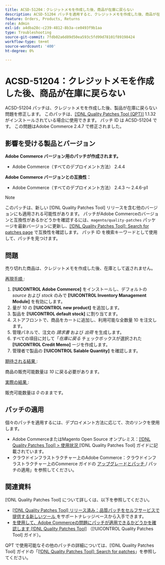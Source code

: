 ```yaml
---
title: ACSD-51204：クレジットメモを作成した後、商品が在庫に戻らない
description: ACSD-51204 パッチを適用すると、クレジットメモを作成した後、商品が在庫に戻らないAdobe Commerceの問題を修正できます。
feature: Orders, Products, Returns
role: Admin
exl-id: a4dba28c-c239-4812-8b3a-ce0493f9b1aa
type: Troubleshooting
source-git-commit: 7fdb02a6d89d50ea593c5fd99d78101f89198424
workflow-type: tm+mt
source-wordcount: '400'
ht-degree: 0%

---
```


# ACSD-51204：クレジットメモを作成した後、商品が在庫に戻らない

ACSD-51204 パッチは、クレジットメモを作成した後、製品が在庫に戻らない問題を修正します。 このパッチは、[[!DNL Quality Patches Tool (QPT)]](https://experienceleague.adobe.com/ja/docs/commerce-operations/tools/quality-patches-tool/quality-patches-tool-to-self-serve-quality-patches) 1.1.32 がインストールされている場合に使用できます。 パッチ ID は ACSD-51204 です。 この問題はAdobe Commerce 2.4.7 で修正されました。

## 影響を受ける製品とバージョン

**Adobe Commerce バージョン用のパッチが作成されます。**

* Adobe Commerce（すべてのデプロイメント方法） 2.4.4

**Adobe Commerce バージョンとの互換性：**

* Adobe Commerce（すべてのデプロイメント方法） 2.4.3 ～ 2.4.6-p1

>[!NOTE]
>
>このパッチは、新しい [!DNL Quality Patches Tool] リリースを含む他のバージョンにも適用される可能性があります。 パッチがAdobe Commerceのバージョンと互換性があるかどうかを確認するには、`magento/quality-patches` パッケージを最新バージョンに更新し、[[!DNL Quality Patches Tool]: Search for patches page](<https://experienceleague.adobe.com/tools/commerce-quality-patches/index.html?lang=ja>) で互換性を確認します。 パッチ ID を検索キーワードとして使用して、パッチを見つけます。

## 問題

売り切れた商品は、クレジットメモを作成した後、在庫として返されません。

<u> 再現手順 </u>:

1. **[!UICONTROL Adobe Commerce]** をインストールし、デフォルトの *source* および *stock* のみで **[!UICONTROL Inventory Management Module]** を有効にします。
1. 量が *10* の **[!UICONTROL new product]** を追加します。
1. 製品を **[!UICONTROL default stock]** に割り当てます。
1. ストアフロントで、商品をカートに追加し、利用可能な全数量 10 を注文します。
1. 管理パネルで、注文の *請求書* および *出荷* を生成します。
1. すべての項目に対して「*在庫に戻る* チェックボックスが選択された **[!UICONTROL Credit Memo]** ージを作成します。
1. 管理者で製品の **[!UICONTROL Salable Quantity]** を確認します。

<u> 期待される結果 </u>:

商品の販売可能数量は *10* に戻る必要があります。

<u> 実際の結果 </u>:

販売可能数量は *0* のままです。

## パッチの適用

個々のパッチを適用するには、デプロイメント方法に応じて、次のリンクを使用します。

* Adobe CommerceまたはMagento Open Source オンプレミス：[[!DNL Quality Patches Tool] > 使用状況 ](/help/tools/quality-patches-tool/usage.md) [!DNL Quality Patches Tool] ガイドに記載されています。
* クラウドインフラストラクチャー上のAdobe Commerce：クラウドインフラストラクチャー上のCommerce ガイドの [ アップグレードとパッチ ](https://experienceleague.adobe.com/docs/commerce-cloud-service/user-guide/develop/upgrade/apply-patches.html?lang=ja)/ パッチの適用」を参照してください。

## 関連資料

[!DNL Quality Patches Tool] について詳しくは、以下を参照してください。

* [[!DNL Quality Patches Tool]  リリース済み：品質パッチをセルフサービスで提供する新しいツール ](https://experienceleague.adobe.com/ja/docs/commerce-operations/tools/quality-patches-tool/quality-patches-tool-to-self-serve-quality-patches) をサポートナレッジベースから入手できます。
* [ を使用して、Adobe Commerceの問題にパッチが適用できるかどうかを確認します  [!DNL Quality Patches Tool]](/help/tools/quality-patches-tool/patches-available-in-qpt/check-patch-for-magento-issue-with-magento-quality-patches.md) （[!UICONTROL Quality Patches Tool] ガイド）。


QPT で使用可能なその他のパッチの詳細については、[!DNL Quality Patches Tool] ガイドの「[[!DNL Quality Patches Tool]: Search for patches](<https://experienceleague.adobe.com/tools/commerce-quality-patches/index.html?lang=ja>)」を参照してください。
